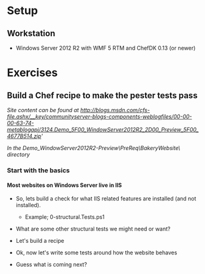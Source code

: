 # Setup

## Workstation

* Windows Server 2012 R2 with WMF 5 RTM and ChefDK 0.13 (or newer)

# Exercises

## Build a Chef recipe to make the pester tests pass

*Site content can be found at http://blogs.msdn.com/cfs-file.ashx/__key/communityserver-blogs-components-weblogfiles/00-00-00-63-74-metablogapi/3124.Demo_5F00_WindowServer2012R2_2D00_Preview_5F00_4677B514.zip'*

*In the Demo_WindowServer2012R2-Preview\PreReq\BakeryWebsite\ directory*

### Start with the basics

#### Most websites on Windows Server live in IIS

* So, lets build a check for what IIS related features are installed (and not installed).

  * Example; 0-structural.Tests.ps1

* What are some other structural tests we might need or want?

* Let's build a recipe

* Ok, now let's write some tests around how the website behaves

* Guess what is coming next?

